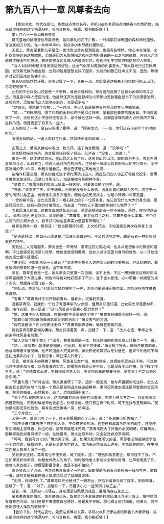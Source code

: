 # 第九百八十一章 风尊者去向
        【告知书友，时代在变化，免费站点难以长存，手机app多书源站点切换看书大势所趋，站长给你推荐的这个换源APP，听书音色多、换源、找书都好使！】
       第九百八十一章风尊者去向
       铺天盖地的鼠潮音波尽数溃散，最后紊乱的四下扩散，一时间那石梯周围的森林顿时遭殃，音波犹如刀刃般，在一片哗哗声中，将众多树木尽数拦腰砍断。
       天空上，萧炎望着那几乎是呈一面溃败之势的鼠潮音波，也是有些愕然，他心中也清楚，之所以能够达到这般效果，恐怕是因为从那阴阳龙玄丹之内所得到的一丝龙气的缘故，否则光光凭借狮虎碎金吟的等级，即便能够与如此庞大的音波对抗，但也绝对不可能取到这般惊人效果。
       “与人对抗时倒是未曾发现这般好处，这龙气似乎对魔兽的伤害更大。”萧炎目光扫过石梯周围，发现那无数的噬金鼠，此刻却皆是瑟瑟发抖了起来，先前的凶狠已经半点不见，显然，那啸声对它们造成的伤害不小。
       揽着纳兰嫣然的纤腰，萧炎迟疑了一下，身形一动，然后便是这般毫无阻拦的闪掠上山顶，将之轻轻放下。
       此刻的平台以及山顶皆是一片安静，谁也未曾料到，萧炎居然选择了这最为凶悍的闯关之法，而且最令得人无语的是，他居然还真的是能够成功击溃那由无数噬金鼠布下的鼠潮音波阵，这般实力，恐怕在场之人能够办到的，也是极少吧？
       “这家伙，果然是个怪物...”一时间，不少人皆是眼神有些怪异的在心中喃喃道。
       “咳...”石梯周围，愣了片刻的金石也终于是回过神来，望着那些萎靡的噬金鼠，不由得苦笑了一声，没想到这小子居然还有这手，如今被他这样一搞，鼠潮音波阵的威力必然有所下降，这样的话，倒是便宜了后来的一些人。
       无奈的叹了一声，金石只能摆了摆手，道：“闯关成功，下一位，你们还有不到半个小时的时间。”
       听得金石的话，一道人影赶忙行出，然后快步走向石梯...
       ......
       山顶之上，萧炎从纳戒中取出一枚丹药，递于纳兰嫣然，道：“没事吧？”
       纳兰嫣然接过丹药。纳兰嫣然轻轻摇了摇头，低声道：“没事...谢谢了。”
       萧炎一笑，这才转过目光，在山顶之上扫了扫，这天目山的山顶，面积颇为不小，而且布满着坑坑洼洼，乱石林立，而四人此时所在的地方，正好是一块庞大巨石所削出的平坦石台，至于那所谓的天山血潭，倒是未曾看见，想必应该是在其他地方吧。
       在略作打量之后，萧炎的目光这才转向凤清儿四人，而此刻的四人也正好将目光投来，唐鹰与慕青鸾倒还好，凤清儿与那王尘，倒是略微有些眼神不善。
       “恭喜了。”唐鹰冷毅的脸庞上扯出一抹笑容，对着萧炎拱了拱手，道。
       “多谢。”萧炎笑了笑，对于唐鹰，他倒是没有什么恶感，因此对其也是颇为客气，而至于一旁的凤清儿与王尘，他倒是未加多少理会，而他这般无视状态，也是令其眼中冷意更盛。
       一旁的慕青鸾，目光先是看了一眼石梯上的下一位闯关者，在见到没什么太大的悬念后，便是转回目光，饶有兴致的盯着萧炎，俏皮道：“你的三千雷动修炼到什么境界了？”
       当着凤清儿的面，这慕青鸾居然如此问话，明显是想给前者一些不痛快，果然，在听得这话后，凤清儿脸色更显冰冷，淡淡的道：“慕青鸾，现在逞口舌之利，可算不得什么本事，三个月之后的四方阁大会上，我来试试你这些年实力是否有所精进？”
       慕青鸾唇角一掀，微笑道：“我也挺期待的呢，上次的好运，不知道能否再次在你身上出现？”
       “是否是好运，你自己心理清楚。”凤清儿美目轻抬，平淡的语气之中，却是有着一种针尖对麦芒的锐气。
       见到这二人对碰起来，萧炎也是一阵愕然，看来这四方阁之间，也并非是想象中的那般和谐啊，不过能够见到凤清儿吃憋，他倒也是感到挺爽，这女人或许是因为身份的缘故，从一开始给他的感觉便不是很好。
       “慕小姐，不知能否借一步说话？”萧炎并不想介入这两女人间的冷嘲热讽，但此刻的他，却是迫切的想要知道一些消息，当下出声道。
       闻言，慕青鸾也是一怔，她与萧炎只是第一次见面，谈不上熟，不过一想到萧炎这段时间令得风雷阁面子大损之事，倒也令得她对他好感多了不少，当下也未拒绝，心中带着一丝疑惑的点了点头，然后身形飘飞到一旁。
       “别乱动，等着我。”对着纳兰嫣然嘱咐了一声，萧炎也是迅速闪掠而出，然后徐徐落在慕青鸾身旁。
       “有事？”慕青鸾纤手锊开额前青丝，偏着头，抿嘴轻笑道。
       近看慕青鸾，就犹如一个处于青涩年华的少女般，但萧炎却是知道，此女实力却是极为不弱，略作迟疑，终于是道：“请问风尊者可是慕小姐的老师？”
       “嗯，这事不少人都知道，你要问的不会便是这个吧？”慕青鸾纤细眉毛轻轻一挑，道。
       “那慕小姐可知道风尊者前辈此刻的去向？”萧炎客气的问道。
       “你究竟是谁？你为何要找老师？”慕青鸾眼眸虚眯，略有些警惕的道。
       见到慕青鸾那警惕的模样，萧炎只得苦笑一声，迟疑了一下，道：“故人之徒，奉师之命，前来寻找风尊者前辈。”
       “故人之徒？哪个故人？”闻言，慕青鸾却是一怔，目光仔细的在萧炎身上打量了一下，道。
       “这...日后慕小姐便是能知道，但此刻，却是不方便说。”萧炎摇了摇头，颇有些歉意的道，他与风尊者未曾见面，也不知道此人究竟如何，虽说药老说其可以绝对信任，但如今的他可不再是初出茅庐的小子，谨慎行事，早已深入其骨子。
       闻言，慕青鸾不由得撇了撇嘴，风尊者交友广阔，朋友颇多，这理由明显尚还不够，不过她也并不想多加刁难，以风尊者的实力，即便萧炎真是心怀不轨，也是没有半点作用，当下挥了挥玉手，道：“老师喜欢云游，平日很难寻常人影，不过你若真是想要寻他，便在三个月之后去风雷东阁。”
       “风雷东阁？”听得这话，萧炎直接愣了下来，旋即一脸苦笑，他与风雷阁闹成这样，怎么还能去其总部所在地？光是一个费天便将他追杀成这般模样，更何况风雷东阁还是风雷阁的总部所在，那里的强者，必然极多，去了，恐怕就回不来了。
       “三个月后是四方阁大会，这次的举办地点便是在风雷阁，而作为参与方之一，我星陨阁自然是要到达，而到时候老师也会前去，你想寻他，便只有在那个时间，可不是我故意玩弄你。”见到萧炎那苦笑的脸色，慕青鸾也是掩嘴一笑，娇声道。
       “三个月后么...”
       苦笑一声，萧炎沉吟了一下，终于是狠狠的点了点头，道：“多谢慕小姐告知了。”
       “你不会真打算去吧？四方阁大会，不仅费天会到场，甚至还有着其余两阁的阁主，甚至还有东阁阁主雷尊者，你去的话，那简直就是找死啊。”慕青鸾瞪大了好看的水灵眼睛，盯着萧炎，那模样就犹如看待傻子一般，在她看来，萧炎这般举动，完全就是自投罗网啊。
       “呵呵，我会有分寸的。”萧炎笑了笑，道，如果真如药老所说的话，风尊者必然能够给予他不小的帮助，解救药老，若是有着他帮忙的话，成功率必然会高上许多，毕竟现在的他，在中州实在是太势单力薄了一些。
       见到萧炎坚持，慕青鸾也不便多说，摊了摊手，道：“既然你执意要去，那可怪不了我，不过如果真如你所说，你是老师故人的弟子，到时候他老人家或许会帮你说情，让风雷阁放了你，他老人家的面子，即便是那雷尊者，也是不会不给的。”
       萧炎笑着点了点头，再次对慕青鸾道了一声谢，旋即便是听到石台处传来一阵喧哗声，举目一看，居然又是有着两道人影成功闯过了鼠潮音波阵。
       “走吧，时间快到了。”慕青鸾目光也是扫了一眼石台，然后对着萧炎挥了挥手，刚欲转身，迟疑了一下，道：“对了，提醒你一下，尽量多小心一些凤清儿与王尘。”
       话音一落，其脚尖一点怪石，身形便是轻飘飘的掠出，最后落在石台之上。
       望着慕青鸾的倩影，萧炎微微点头，旋即目光不着痕迹的转向凤清儿与王尘身上，眼中隐隐有着寒芒闪动，他们若是不来遭惹自己便好，若是真不开眼，那也得让他们知道，他萧炎，可不是能够任人揉捏的软柿子！
       【告知书友，时代在变化，免费站点难以长存，手机app多书源站点切换看书大势所趋，站长给你推荐的这个换源APP，听书音色多、换源、找书都好使！】